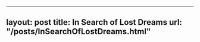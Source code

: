 
---
layout:       post
title:        In Search of Lost Dreams
url:          "/posts/InSearchOfLostDreams.html"
---
            